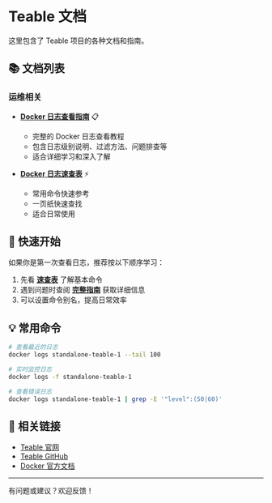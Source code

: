 # Teable 文档

这里包含了 Teable 项目的各种文档和指南。

## 📚 文档列表

### 运维相关

- **[Docker 日志查看指南](./docker-logs-guide.md)** 📋
  - 完整的 Docker 日志查看教程
  - 包含日志级别说明、过滤方法、问题排查等
  - 适合详细学习和深入了解

- **[Docker 日志速查表](./docker-logs-cheatsheet.md)** ⚡
  - 常用命令快速参考
  - 一页纸快速查找
  - 适合日常使用

## 🚀 快速开始

如果你是第一次查看日志，推荐按以下顺序学习：

1. 先看 **[速查表](./docker-logs-cheatsheet.md)** 了解基本命令
2. 遇到问题时查阅 **[完整指南](./docker-logs-guide.md)** 获取详细信息
3. 可以设置命令别名，提高日常效率

## 💡 常用命令

```bash
# 查看最近的日志
docker logs standalone-teable-1 --tail 100

# 实时监控日志
docker logs -f standalone-teable-1

# 查看错误日志
docker logs standalone-teable-1 | grep -E '"level":(50|60)'
```

## 🔗 相关链接

- [Teable 官网](https://teable.io/)
- [Teable GitHub](https://github.com/teableio/teable)
- [Docker 官方文档](https://docs.docker.com/)

---

有问题或建议？欢迎反馈！



